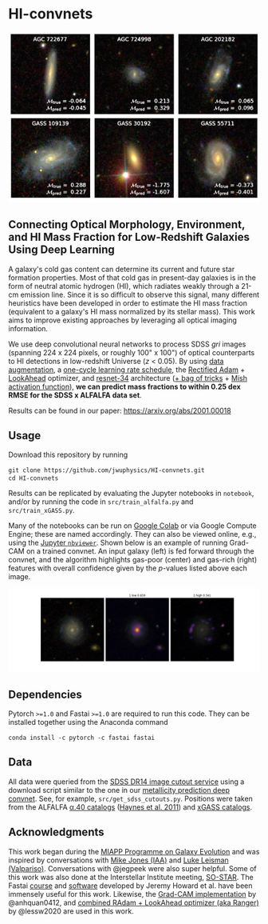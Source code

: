 # HI-convnets

![](doc/results-example.jpg)

## Connecting Optical Morphology, Environment, and HI Mass Fraction for Low-Redshift Galaxies Using Deep Learning

A galaxy's cold gas content can determine its current and future star formation properties. Most of that cold gas in present-day galaxies is in the form of neutral atomic hydrogen (HI), which radiates weakly through a 21-cm emission line. Since it is so difficult to observe this signal, many different heuristics have been developed in order to estimate the HI mass fraction (equivalent to a galaxy's HI mass normalized by its stellar mass). This work aims to improve existing approaches by leveraging all optical imaging information.

We use deep convolutional neural networks to process SDSS *gri* images (spanning 224 x 224 pixels, or roughly 100" x 100") of optical counterparts to HI detections in low-redshift Universe (*z* < 0.05). By using [data augmentation](https://ui.adsabs.harvard.edu/abs/2015MNRAS.450.1441D/abstract), a [one-cycle learning rate schedule](https://arxiv.org/abs/1803.09820), the [Rectified Adam](https://arxiv.org/abs/1908.03265) + [LookAhead](https://arxiv.org/abs/1907.08610) optimizer, and [resnet-34](https://arxiv.org/abs/1512.03385) architecture ([+ bag of tricks](https://arxiv.org/abs/1812.01187) + [Mish activation function](https://arxiv.org/abs/1908.08681)), **we can predict mass fractions to within 0.25 dex RMSE for the SDSS x ALFALFA data set**.

Results can be found in our paper: https://arxiv.org/abs/2001.00018

## Usage

Download this repository by running
```
git clone https://github.com/jwuphysics/HI-convnets.git
cd HI-convnets
```

Results can be replicated by evaluating the Jupyter notebooks in `notebook`, and/or by running the code in `src/train_alfalfa.py` and `src/train_xGASS.py`.

Many of the notebooks can be run on [Google Colab](colab.research.google.com) or via Google Compute Engine; these are named accordingly. They can also be viewed online, e.g., using the [Jupyter `nbviewer`](https://nbviewer.jupyter.org/github/jwuphysics/HI-convnets/blob/master/notebook/COLAB%20-%20Visualizing%20galaxy%20features%20related%20to%20gas%20mass%20fraction.ipynb). Shown below is an example of running Grad-CAM on a trained convnet. An input galaxy (left) is fed forward through the convnet, and the algorithm highlights gas-poor (center) and gas-rich (right) features with overall confidence given by the *p*-values listed above each image.

![](doc/gradcam-example.jpg)


## Dependencies

Pytorch `>=1.0` and Fastai `>=1.0` are required to run this code. They can be installed together using the Anaconda command

```
conda install -c pytorch -c fastai fastai
```

## Data

All data were queried from the [SDSS DR14 image cutout service](http://skyserver.sdss.org/dr14/en/help/docs/api.aspx#imgcutout) using a download script similar to the one in our [metallicity prediction deep convnet](https://github.com/jwuphysics/galaxy-cnns). See, for example, `src/get_sdss_cutouts.py`. Positions were taken from the ALFALFA [α.40 catalogs](http://egg.astro.cornell.edu/alfalfa/data/) ([Haynes et al. 2011](https://ui.adsabs.harvard.edu/abs/2011AJ....142..170H/abstract)) and [xGASS catalogs](http://xgass.icrar.org/data.html).

## Acknowledgments

This work began during the [MIAPP Programme on Galaxy Evolution](http://www.munich-iapp.de/programmes-topical-workshops/2019/galaxy-evolution/daily-schedule/) and was inspired by conversations with [Mike Jones (IAA)](http://amiga.iaa.es/p/321-Michael-G-Jones.htm) and [Luke Leisman (Valpariso)](https://www.valpo.edu/physics-astronomy/about/faculty-and-staff/lukas-leisman/). Conversations with @jegpeek were also super helpful. Some of this work was also done at the Interstellar Institute meeting, [SO-STAR](https://interstellarinstitute.org/programs/so-star/presentation.html). The Fastai [course](https://course.fast.ai/) and [software](https://github.com/fastai/fastai) developed by Jeremy Howard et al. have been immensely useful for this work. Likewise, the [Grad-CAM implementation](https://github.com/anhquan0412/animation-classification/blob/master/gradcam.py) by @anhquan0412, and [combined RAdam + LookAhead optimizer (aka Ranger)](https://github.com/lessw2020/Ranger-Deep-Learning-Optimizer) by @lessw2020 are used in this work.
